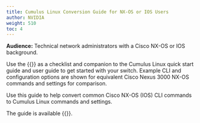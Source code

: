 ```yaml
---
title: Cumulus Linux Conversion Guide for NX-OS or IOS Users
author: NVIDIA
weight: 510
toc: 4
---
```


**Audience:** Technical network administrators with a Cisco NX-OS or IOS background.

Use the {{<exlink url="https://drive.google.com/file/d/1SMjb6t7JGkiTVI2E8CG9P-d4n3ITitjF/view?usp=sharing" text="Cumulus Networks Conversion Guide">}} as a checklist and companion to the Cumulus Linux quick start guide and user guide to get started with your switch. Example CLI and configuration options are shown for equivalent Cisco Nexus 3000 NX-OS commands and settings for comparison.

Use this guide to help convert common Cisco NX-OS (IOS) CLI commands to Cumulus Linux commands and settings.

The guide is available {{<exlink url="https://drive.google.com/file/d/1du6AvgBJeC-PnuWOHShbn2gUFl7hRHoE/view?usp=sharing" text="here">}}.
